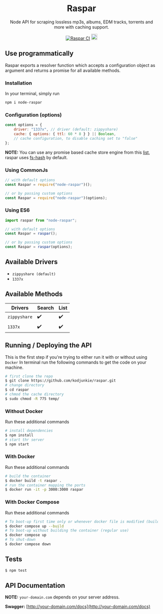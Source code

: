 <h1 align="center">Raspar</h1>

<div align="center">

Node API for scraping lossless mp3s, albums, EDM tracks, torrents and more with caching support.

[![Raspar CI](https://github.com/kodjunkie/raspar/actions/workflows/node.js.yml/badge.svg?branch=master)](https://github.com/kodjunkie/raspar/actions/workflows/node.js.yml) <a href="https://github.com/kodjunkie/raspar/blob/master/LICENSE"><img src="https://img.shields.io/badge/License-MIT-red.svg" alt="License: MIT" height="20"></a>

</div>

## Use programmatically

Raspar exports a resolver function which accepts a configuration object as argument and returns a promise for all available methods.

### Installation

In your terminal, simply run

```bash
npm i node-raspar
```

### Configuration (options)

```javascript
const options = {
	driver: "1337x", // driver (default: zippyshare)
	cache: { options: { ttl: 60 * 8 } } || Boolean,
	// cache configuration, to disable caching set to "false"
};
```

**NOTE:** You can use any promise based cache store engine from this [list](https://github.com/BryanDonovan/node-cache-manager#store-engines), raspar uses [fs-hash](https://github.com/rolandstarke/node-cache-manager-fs-hash) by default.

### Using CommonJs

```javascript
// with default options
const Raspar = require("node-raspar")();

// or by passing custom options
const Raspar = require("node-raspar")(options);
```

### Using ES6

```javascript
import raspar from "node-raspar";

// with default options
const Raspar = raspar();

// or by passing custom options
const Raspar = raspar(options);
```

## Available Drivers

- `zippyshare (default)`
- `1337x`

## Available Methods

| Drivers      | Search             | List               |
| ------------ | ------------------ | ------------------ |
| `zippyshare` | :heavy_check_mark: | :heavy_check_mark: |
| `1337x`      | :heavy_check_mark: | :heavy_check_mark: |

## Running / Deploying the API

This is the first step if you're trying to either run it with or without using `Docker`
In terminal run the following commands to get the code on your machine.

```bash
# first clone the repo
$ git clone https://github.com/kodjunkie/raspar.git
# change directory
$ cd raspar
# chmod the cache directory
$ sudo chmod -R 775 temp/
```

### Without Docker

Run these additional commands

```bash
# install dependencies
$ npm install
# start thr server
$ npm start
```

### With Docker

Run these additional commands

```bash
# build the container
$ docker build -t raspar .
# run the container mapping the ports
$ docker run -it -p 3000:3000 raspar
```

### With Docker Compose

Run these additional commands

```bash
# To boot-up first time only or whenever docker file is modified (builds the container)
$ docker compose up --build
# To boot-up without building the container (regular use)
$ docker compose up
# To shut-down
$ docker compose down
```

## Tests

```bash
$ npm test
```

## API Documentation

**NOTE:** `your-domain.com` depends on your server address.

**Swagger:** [http://your-domain.com/docs](http://your-domain.com/docs)

<!-- ### Heroku (In progress)

Heroku requires some additional dependencies that aren't included on the Linux box that Heroku spins up for you.
To add the dependencies on deploy, add the Puppeteer Heroku buildpack to the list of buildpacks for your app under Settings > Buildpacks.

The url for the buildpack is `https://github.com/CoffeeAndCode/puppeteer-heroku-buildpack` -->
